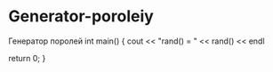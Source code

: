 # Generator-poroleiy
Генератор поролей
int main() {
cout << "rand() = " << rand() << endl

return 0;
}
